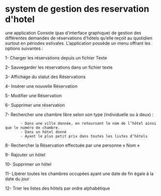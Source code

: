 # system de gestion des reservation d'hotel 
 une application Console (pas d'interface graphique) de gestion des différentes demandes de réservations d’hôtels qu’elle reçoit au quotidien surtout en périodes estivales. L’application possède un menu offrant les options suivantes : 
 
 1- Charger les réservations depuis un fichier Texte 
 
 2- Sauvegarder les réservations dans un fichier texte 
 
 3- Affichage du statut des Réservations 
 
 4- Insérer une nouvelle Réservation 
 
 5- Modifier une Réservation 
 
 6- Supprimer une réservation 
 
 7- Rechercher une chambre libre selon son type (individuelle ou à deux) :
 
           - Dans une ville donnée, en retournant le nom de l’hôtel ainsi que le numéro de chambre. 
           - Dans un hôtel donné 
           - Ayant le plus petit prix dans toutes les listes d’hôtels 
           
8- Rechercher la Réservation effectuée par une personne « Nom » 

9- Rajouter un hôtel 

10- Supprimer un hôtel 

11- Libérer toutes les chambres occupées ayant une date de fin égale à la date du jour 

12- Trier les listes des hôtels par ordre alphabétique
